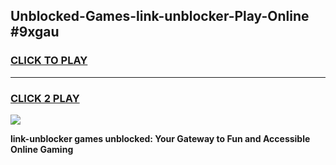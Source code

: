 
## Unblocked-Games-link-unblocker-Play-Online #9xgau
<h3>
<a href="https://news.freeplayer.one?title=link-unblocker&ref=3">CLICK TO PLAY</a></h3>
<hr>

<h3>
<a href="https://news.freeplayer.one?title=link-unblocker&ref=3">CLICK 2 PLAY</a>
  
</h3>

<a href="https://news.freeplayer.one?title=link-unblocker&ref=3"><img src="https://clearcache.store/games.png"></a>


**link-unblocker games unblocked: Your Gateway to Fun and Accessible Online Gaming**
